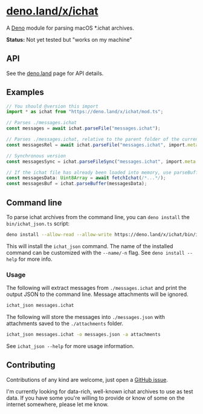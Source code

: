 # [deno.land/x/ichat](https://deno.land/x/ichat)

A [Deno](https://deno.land) module for parsing macOS *.ichat archives.

**Status:** Not yet tested but "works on my machine"

## API

See the [deno.land](https://deno.land/x/ichat) page for API details.

## Examples

```ts
// You should @version this import
import * as ichat from "https://deno.land/x/ichat/mod.ts";

// Parses ./messages.ichat
const messages = await ichat.parseFile("messages.ichat");

// Parses ./messages.ichat, relative to the parent folder of the current script
const messagesRel = await ichat.parseFile("messages.ichat", import.meta.url);

// Synchronous version
const messagesSync = ichat.parseFileSync("messages.ichat", import.meta.url);

// If the ichat file has already been loaded into memory, use parseBuffer
const messagesData: Uint8Array = await fetchIchat(/*...*/);
const messagesBuf = ichat.parseBuffer(messagesData);
```

## Command line

To parse ichat archives from the command line, you can `deno install` the
`bin/ichat_json.ts` script:

```sh
deno install --allow-read --allow-write https://deno.land/x/ichat/bin/ichat_json.ts
```

This will install the `ichat_json` command. The name of the installed command
can be customized with the `--name/-n` flag. See `deno install --help` for more
info.

### Usage

The following will extract messages from `./messages.ichat` and print the output
JSON to the command line. Message attachments will be ignored.

```sh
ichat_json messages.ichat
```

The following will store the messages into `./messages.json` with attachments
saved to the `./attachments` folder.

```sh
ichat_json messages.ichat -o messages.json -a attachments
```

See `ichat_json --help` for more usage information.

## Contributing

Contributions of any kind are welcome, just open a [GitHub
issue](https://github.com/connorlogin/ichat/issues/new).

I'm currently looking for data-rich, well-known ichat archives to use as test
data. If you have some you're willing to provide or know of some on the internet
somewhere, please let me know.